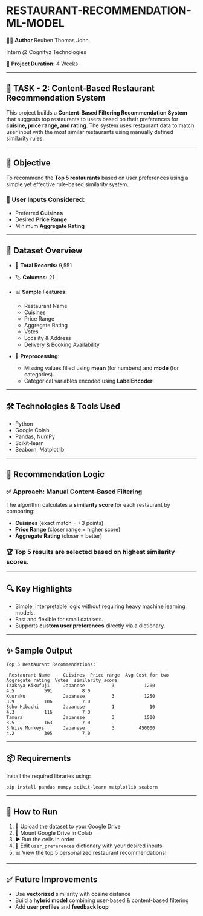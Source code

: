 # RESTAURANT-RECOMMENDATION-ML-MODEL

🙋‍♂️ **Author**
Reuben Thomas John

Intern @ Cognifyz Technologies

📅 **Project Duration:** 4 Weeks

---

## 🧠 TASK - 2: Content-Based Restaurant Recommendation System

This project builds a **Content-Based Filtering Recommendation System** that suggests top restaurants to users based on their preferences for **cuisine, price range, and rating**. The system uses restaurant data to match user input with the most similar restaurants using manually defined similarity rules.

---

## 📌 Objective

To recommend the **Top 5 restaurants** based on user preferences using a simple yet effective rule-based similarity system.

### 🎯 User Inputs Considered:

* Preferred **Cuisines**
* Desired **Price Range**
* Minimum **Aggregate Rating**

---

## 🧾 Dataset Overview

* 📂 **Total Records:** 9,551

* 🏷️ **Columns:** 21

* 📊 **Sample Features:**

  * Restaurant Name
  * Cuisines
  * Price Range
  * Aggregate Rating
  * Votes
  * Locality & Address
  * Delivery & Booking Availability

* 🧹 **Preprocessing**:

  * Missing values filled using **mean** (for numbers) and **mode** (for categories).
  * Categorical variables encoded using **LabelEncoder**.

---

## 🛠️ Technologies & Tools Used

* Python
* Google Colab
* Pandas, NumPy
* Scikit-learn
* Seaborn, Matplotlib

---

## 🔄 Recommendation Logic

### ✅ Approach: Manual Content-Based Filtering

The algorithm calculates a **similarity score** for each restaurant by comparing:

* **Cuisines** (exact match = +3 points)
* **Price Range** (closer range = higher score)
* **Aggregate Rating** (closer = better)

### 🏆 Top 5 results are selected based on highest similarity scores.

---

## 🔍 Key Highlights

* Simple, interpretable logic without requiring heavy machine learning models.
* Fast and flexible for small datasets.
* Supports **custom user preferences** directly via a dictionary.

---

## ✨ Sample Output

```text
Top 5 Restaurant Recommendations:

 Restaurant Name     Cuisines  Price range  Avg Cost for two  Aggregate rating  Votes  similarity_score
Izakaya Kikufuji     Japanese          3           1200             4.5           591           8.0
Kuuraku              Japanese          3           1250             3.9           106           7.0
Soho Hibachi         Japanese          1             10             4.3           116           7.0
Tamura               Japanese          3           1500             3.5           163           7.0
3 Wise Monkeys       Japanese          3         450000             4.2           395           7.0
```

---

## 📦 Requirements

Install the required libraries using:

```bash
pip install pandas numpy scikit-learn matplotlib seaborn
```

---

## 🚀 How to Run

1. 📂 Upload the dataset to your Google Drive
2. 🔗 Mount Google Drive in Colab
3. ▶️ Run the cells in order
4. 🧾 Edit `user_preferences` dictionary with your desired inputs
5. 📊 View the top 5 personalized restaurant recommendations!

---

## ✅ Future Improvements

* Use **vectorized** similarity with cosine distance
* Build a **hybrid model** combining user-based & content-based filtering
* Add **user profiles** and **feedback loop**
